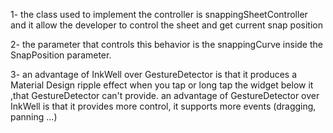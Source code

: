 1- the class used to implement the controller is snappingSheetController
   and it allow the developer to control the sheet and get current snap position

2- the parameter that controls this behavior is the snappingCurve inside the SnapPosition parameter.

3- an advantage of InkWell over GestureDetector is that it produces a Material
   Design ripple effect when you tap or long tap the widget below it ,that GestureDetector
   can't provide.
   an advantage of GestureDetector over InkWell is that it provides more control, it supports
   more events (dragging, panning ...)
